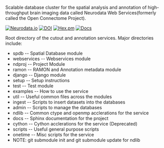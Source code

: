 Scalable database cluster for the spatial analysis and annotation of high-throughput brain imaging data called Neurodata Web Services(formerly called the Open Connectome Project).

[![Neurodata.io](https://img.shields.io/badge/Visit-neurodata.io-ff69b4.svg)](http://neurodata.io/)
[![DOI](https://zenodo.org/badge/doi/10.5281/zenodo.19972.svg)](http://dx.doi.org/10.5281/zenodo.19972)
[![Hex.pm](https://img.shields.io/hexpm/l/plug.svg)](http://www.apache.org/licenses/LICENSE-2.0.html)
[![Docs](https://img.shields.io/badge/Docs-latest-brightgreen.svg)](http://docs.neurodata.io/open-connectome/)

Root directory of the cutout and annotation services.
Major directories include:

  * spdb -- Spatial Database module
  * webservices -- Webservices module
  * ndproj -- Project Module
  * ramon -- RAMON and Annotation metadata module
  * django -- Django module
  * setup -- Setup instructions
  * test -- Test module
  * examples -- How to use the service
  * util -- Useful common files across the modules
  * ingest -- Scripts to insert datasets into the databases
  * admin -- Scripts to manage the databases
  * ndlib -- Common ctype and openmp acclerations for the service
  * docs -- Sphinx documentation for the project
  * cython -- Cython acclerations for the service (Deprecated)
  * scripts -- Useful general purpose scripts
  * onetime -- Misc scripts for the service
  * NOTE: git submodule init and git submodule update for ndlib
